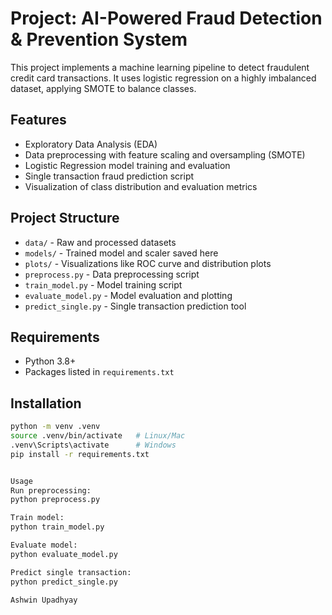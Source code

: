 #  Project: AI-Powered Fraud Detection & Prevention System
 

This project implements a machine learning pipeline to detect fraudulent credit card transactions. It uses logistic regression on a highly imbalanced dataset, applying SMOTE to balance classes.

## Features
- Exploratory Data Analysis (EDA)
- Data preprocessing with feature scaling and oversampling (SMOTE)
- Logistic Regression model training and evaluation
- Single transaction fraud prediction script
- Visualization of class distribution and evaluation metrics

## Project Structure
- `data/` - Raw and processed datasets  
- `models/` - Trained model and scaler saved here  
- `plots/` - Visualizations like ROC curve and distribution plots  
- `preprocess.py` - Data preprocessing script  
- `train_model.py` - Model training script  
- `evaluate_model.py` - Model evaluation and plotting  
- `predict_single.py` - Single transaction prediction tool

## Requirements
- Python 3.8+  
- Packages listed in `requirements.txt`

## Installation
```bash
python -m venv .venv
source .venv/bin/activate   # Linux/Mac
.venv\Scripts\activate      # Windows
pip install -r requirements.txt


Usage
Run preprocessing:
python preprocess.py

Train model:
python train_model.py

Evaluate model:
python evaluate_model.py

Predict single transaction:
python predict_single.py

Ashwin Upadhyay


